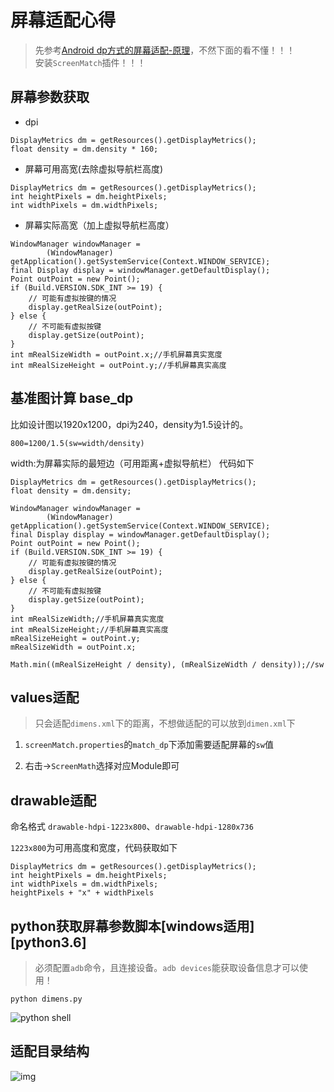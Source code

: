 # 屏幕适配心得

> 先参考[Android dp方式的屏幕适配-原理](https://blog.csdn.net/fesdgasdgasdg/article/details/82054971)，不然下面的看不懂！！！<br/>
安装```ScreenMatch```插件！！！

## 屏幕参数获取

* dpi
```
DisplayMetrics dm = getResources().getDisplayMetrics();
float density = dm.density * 160;
```

* 屏幕可用高宽(去除虚拟导航栏高度)
```
DisplayMetrics dm = getResources().getDisplayMetrics();
int heightPixels = dm.heightPixels;
int widthPixels = dm.widthPixels;
```

* 屏幕实际高宽（加上虚拟导航栏高度）
```
WindowManager windowManager =
        (WindowManager) getApplication().getSystemService(Context.WINDOW_SERVICE);
final Display display = windowManager.getDefaultDisplay();
Point outPoint = new Point();
if (Build.VERSION.SDK_INT >= 19) {
    // 可能有虚拟按键的情况
    display.getRealSize(outPoint);
} else {
    // 不可能有虚拟按键
    display.getSize(outPoint);
}
int mRealSizeWidth = outPoint.x;//手机屏幕真实宽度
int mRealSizeHeight = outPoint.y;//手机屏幕真实高度
```

## 基准图计算 base_dp

比如设计图以1920x1200，dpi为240，density为1.5设计的。

```800=1200/1.5(sw=width/density)```

width:为屏幕实际的最短边（可用距离+虚拟导航栏）
代码如下
```
DisplayMetrics dm = getResources().getDisplayMetrics();
float density = dm.density;

WindowManager windowManager =
        (WindowManager) getApplication().getSystemService(Context.WINDOW_SERVICE);
final Display display = windowManager.getDefaultDisplay();
Point outPoint = new Point();
if (Build.VERSION.SDK_INT >= 19) {
    // 可能有虚拟按键的情况
    display.getRealSize(outPoint);
} else {
    // 不可能有虚拟按键
    display.getSize(outPoint);
}
int mRealSizeWidth;//手机屏幕真实宽度
int mRealSizeHeight;//手机屏幕真实高度
mRealSizeHeight = outPoint.y;
mRealSizeWidth = outPoint.x;

Math.min((mRealSizeHeight / density), (mRealSizeWidth / density));//sw
```

## values适配
> 只会适配```dimens.xml```下的距离，不想做适配的可以放到```dimen.xml```下

1. ```screenMatch.properties```的```match_dp```下添加需要适配屏幕的```sw```值

2. 右击->```ScreenMath```选择对应Module即可

## drawable适配

命名格式
```drawable-hdpi-1223x800```、```drawable-hdpi-1280x736```

```1223x800```为可用高度和宽度，代码获取如下
```
DisplayMetrics dm = getResources().getDisplayMetrics();
int heightPixels = dm.heightPixels;
int widthPixels = dm.widthPixels;
heightPixels + "x" + widthPixels
```

## python获取屏幕参数脚本[windows适用][python3.6]
> 必须配置```adb```命令，且连接设备。```adb devices```能获取设备信息才可以使用！

```
python dimens.py
```
![python shell](https://github.com/mzyq/ScreenMath/blob/bb4cccb4077ef8a536ed6e7de34466cb43ff14c2/img/shell.png)

## 适配目录结构
![img](https://github.com/mzyq/ScreenMath/blob/7faacacebcd3942049ec995183405b46570ad2cb/img/dir.png)